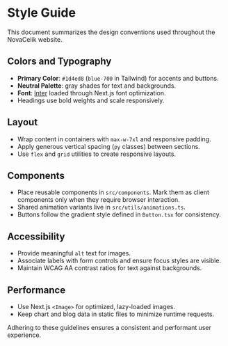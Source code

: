 # Style Guide

This document summarizes the design conventions used throughout the NovaCelik website.

## Colors and Typography

- **Primary Color**: `#1d4ed8` (`blue-700` in Tailwind) for accents and buttons.
- **Neutral Palette**: gray shades for text and backgrounds.
- **Font**: [Inter](https://github.com/vercel/next.js/tree/canary/packages/font) loaded through Next.js font optimization.
- Headings use bold weights and scale responsively.

## Layout

- Wrap content in containers with `max-w-7xl` and responsive padding.
- Apply generous vertical spacing (`py` classes) between sections.
- Use `flex` and `grid` utilities to create responsive layouts.

## Components

- Place reusable components in `src/components`. Mark them as client components only when they require browser interaction.
- Shared animation variants live in `src/utils/animations.ts`.
- Buttons follow the gradient style defined in `Button.tsx` for consistency.

## Accessibility

- Provide meaningful `alt` text for images.
- Associate labels with form controls and ensure focus styles are visible.
- Maintain WCAG AA contrast ratios for text against backgrounds.

## Performance

- Use Next.js `<Image>` for optimized, lazy-loaded images.
- Keep chart and blog data in static files to minimize runtime requests.

Adhering to these guidelines ensures a consistent and performant user experience.
